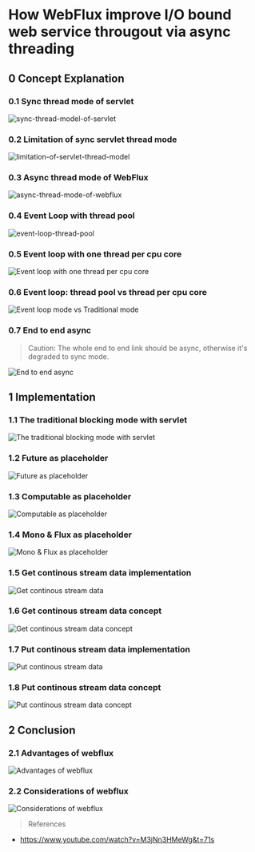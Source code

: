 # How WebFlux improve I/O bound web service througout via async threading

## 0 Concept Explanation

### 0.1 Sync thread mode of servlet

![sync-thread-model-of-servlet](./01-sync-thread-model-of-servlet.webp)

### 0.2 Limitation of sync servlet thread mode

![limitation-of-servlet-thread-model](./02-limitation-of-servlet-thread-model.webp)

### 0.3 Async thread mode of WebFlux

![async-thread-mode-of-webflux](./03-async-thread-mode-of-webflux.webp)

### 0.4 Event Loop with thread pool

![event-loop-thread-pool](./04-event-loop-thread-pool.webp)

### 0.5 Event loop with one thread per cpu core

![Event loop with one thread per cpu core](./05-even-loop-thread-per-cpu-core.webp)

### 0.6 Event loop: thread pool vs thread per cpu core

![Event loop mode vs Traditional mode](./06-event-loop-vs-traditional.webp)

### 0.7 End to end async 

> Caution: The whole end to end link should be async, otherwise it's degraded to sync mode.

![End to end async ](./07-end-to-end-reactive.webp)

## 1 Implementation 

### 1.1 The traditional blocking mode with servlet

![The traditional blocking mode with servlet](./11-code-blocking-mode.webp)

### 1.2 Future as placeholder

![Future as placeholder](./12-code-future-placeholder.webp)

### 1.3 Computable<Future> as placeholder

![Computable<Future> as placeholder](./13-code-computable-future-placeholder.webp)

### 1.4 Mono & Flux as placeholder

![ Mono & Flux as placeholder](./14-code-webflux-mono-flux.webp)


### 1.5 Get continous stream data implementation 

![Get continous stream data](./15-code-continuous-get-live-data.webp)

### 1.6 Get continous stream data concept 

![Get continous stream data concept ](./16-continous-get-data-stream-mechanism.webp)

### 1.7 Put continous stream data implementation 

![Put continous stream data](./17-code-continous-post-live-data.webp)

### 1.8 Put continous stream data concept 

![Put continous stream data concept ](./18-continuous-put-data-stream-mechanism.webp)

## 2 Conclusion

### 2.1 Advantages of webflux

![Advantages of webflux](./21-webflux-advantages.webp)

### 2.2 Considerations of webflux

![Considerations of webflux](./22-webflux-Considerations.webp)


> References
- https://www.youtube.com/watch?v=M3jNn3HMeWg&t=71s